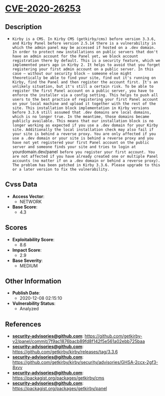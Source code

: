 
# [CVE-2020-26253](https://cve.mitre.org/cgi-bin/cvename.cgi?name=CVE-2020-26253)

## Description

- `Kirby is a CMS. In Kirby CMS (getkirby/cms) before version 3.3.6, and Kirby Panel before version 2.5.14 there is a vulnerability in which the admin panel may be accessed if hosted on a .dev domain. In order to protect new installations on public servers that don't have an admin account for the Panel yet, we block account registration there by default. This is a security feature, which we implemented years ago in Kirby 2. It helps to avoid that you forget registering your first admin account on a public server. In this case – without our security block – someone else might theoretically be able to find your site, find out it's running on Kirby, find the Panel and then register the account first. It's an unlikely situation, but it's still a certain risk. To be able to register the first Panel account on a public server, you have to enforce the installer via a config setting. This helps to push all users to the best practice of registering your first Panel account on your local machine and upload it together with the rest of the site. This installation block implementation in Kirby versions before 3.3.6 still assumed that .dev domains are local domains, which is no longer true. In the meantime, those domains became publicly available. This means that our installation block is no longer working as expected if you use a .dev domain for your Kirby site. Additionally the local installation check may also fail if your site is behind a reverse proxy. You are only affected if you use a .dev domain or your site is behind a reverse proxy and you have not yet registered your first Panel account on the public server and someone finds your site and tries to login at `yourdomain.dev/panel` before you register your first account. You are not affected if you have already created one or multiple Panel accounts (no matter if on a .dev domain or behind a reverse proxy). The problem has been patched in Kirby 3.3.6. Please upgrade to this or a later version to fix the vulnerability.`

## Cvss Data

- **Access Vector**:
  - NETWORK
- **Base Score**:
  - 4.3

## Scores

- **Exploitability Score**:
  - 8.6
- **Impact Score**:
  - 2.9
- **Base Severity**:
  - MEDIUM

## Other Information

- **Publish Date**:
  - 2020-12-08 02:15:10
- **Vulnerability Status**:
  - Analyzed

## References

- **security-advisories@github.com**: https://github.com/getkirby-v2/panel/commit/7f9ac1876bacb89fd8f142f5e561a02ebb725baa
- **security-advisories@github.com**: https://github.com/getkirby/kirby/releases/tag/3.3.6
- **security-advisories@github.com**: https://github.com/getkirby/kirby/security/advisories/GHSA-2ccx-2gf3-8xvv
- **security-advisories@github.com**: https://packagist.org/packages/getkirby/cms
- **security-advisories@github.com**: https://packagist.org/packages/getkirby/panel
